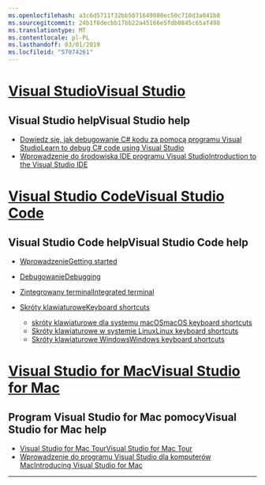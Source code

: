 ```yaml
---
ms.openlocfilehash: a3c6d5711f32bb5071649080ec50c710d3a041b8
ms.sourcegitcommit: 24b1f6decbb17bb22a45166e5fdb0845c65af498
ms.translationtype: MT
ms.contentlocale: pl-PL
ms.lasthandoff: 03/01/2019
ms.locfileid: "57074261"
---
```


<!-- VS -------------------------->
# <a name="visual-studiotabvisual-studio"></a>[<span data-ttu-id="9c942-101">Visual Studio</span><span class="sxs-lookup"><span data-stu-id="9c942-101">Visual Studio</span></span>](#tab/visual-studio)

## <a name="visual-studio-help"></a><span data-ttu-id="9c942-102">Visual Studio help</span><span class="sxs-lookup"><span data-stu-id="9c942-102">Visual Studio help</span></span>

* [<span data-ttu-id="9c942-103">Dowiedz się, jak debugowanie C# kodu za pomocą programu Visual Studio</span><span class="sxs-lookup"><span data-stu-id="9c942-103">Learn to debug C# code using Visual Studio</span></span>](https://docs.microsoft.com/en-us/visualstudio/debugger/getting-started-with-the-debugger?view=vs-2017)
* [<span data-ttu-id="9c942-104">Wprowadzenie do środowiska IDE programu Visual Studio</span><span class="sxs-lookup"><span data-stu-id="9c942-104">Introduction to the Visual Studio IDE</span></span>](https://docs.microsoft.com/en-us/visualstudio/ide/visual-studio-ide?view=vs-2017)

<!-- Code -------------------------->
# <a name="visual-studio-codetabvisual-studio-code"></a>[<span data-ttu-id="9c942-105">Visual Studio Code</span><span class="sxs-lookup"><span data-stu-id="9c942-105">Visual Studio Code</span></span>](#tab/visual-studio-code)

## <a name="visual-studio-code-help"></a><span data-ttu-id="9c942-106">Visual Studio Code help</span><span class="sxs-lookup"><span data-stu-id="9c942-106">Visual Studio Code help</span></span>

* [<span data-ttu-id="9c942-107">Wprowadzenie</span><span class="sxs-lookup"><span data-stu-id="9c942-107">Getting started</span></span>](https://code.visualstudio.com/docs)
* [<span data-ttu-id="9c942-108">Debugowanie</span><span class="sxs-lookup"><span data-stu-id="9c942-108">Debugging</span></span>](https://code.visualstudio.com/docs/editor/debugging)
* [<span data-ttu-id="9c942-109">Zintegrowany terminal</span><span class="sxs-lookup"><span data-stu-id="9c942-109">Integrated terminal</span></span>](https://code.visualstudio.com/docs/editor/integrated-terminal)
* [<span data-ttu-id="9c942-110">Skróty klawiaturowe</span><span class="sxs-lookup"><span data-stu-id="9c942-110">Keyboard shortcuts</span></span>](https://code.visualstudio.com/docs/getstarted/keybindings#_keyboard-shortcuts-reference)

  * [<span data-ttu-id="9c942-111">skróty klawiaturowe dla systemu macOS</span><span class="sxs-lookup"><span data-stu-id="9c942-111">macOS keyboard shortcuts</span></span>](https://code.visualstudio.com/shortcuts/keyboard-shortcuts-macos.pdf)
  * [<span data-ttu-id="9c942-112">Skróty klawiaturowe w systemie Linux</span><span class="sxs-lookup"><span data-stu-id="9c942-112">Linux keyboard shortcuts</span></span>](https://code.visualstudio.com/shortcuts/keyboard-shortcuts-linux.pdf)
  * [<span data-ttu-id="9c942-113">Skróty klawiaturowe Windows</span><span class="sxs-lookup"><span data-stu-id="9c942-113">Windows keyboard shortcuts</span></span>](https://code.visualstudio.com/shortcuts/keyboard-shortcuts-windows.pdf)

<!-- Mac -------------------------->
# <a name="visual-studio-for-mactabvisual-studio-mac"></a>[<span data-ttu-id="9c942-114">Visual Studio for Mac</span><span class="sxs-lookup"><span data-stu-id="9c942-114">Visual Studio for Mac</span></span>](#tab/visual-studio-mac)

## <a name="visual-studio-for-mac-help"></a><span data-ttu-id="9c942-115">Program Visual Studio for Mac pomocy</span><span class="sxs-lookup"><span data-stu-id="9c942-115">Visual Studio for Mac help</span></span>

* [<span data-ttu-id="9c942-116">Visual Studio for Mac Tour</span><span class="sxs-lookup"><span data-stu-id="9c942-116">Visual Studio for Mac Tour</span></span>](https://docs.microsoft.com/en-us/visualstudio/mac/ide-tour)
* [<span data-ttu-id="9c942-117">Wprowadzenie do programu Visual Studio dla komputerów Mac</span><span class="sxs-lookup"><span data-stu-id="9c942-117">Introducing Visual Studio for Mac</span></span>](https://docs.microsoft.com/en-us/visualstudio/mac/)

---  
<!-- End of VS tabs -->